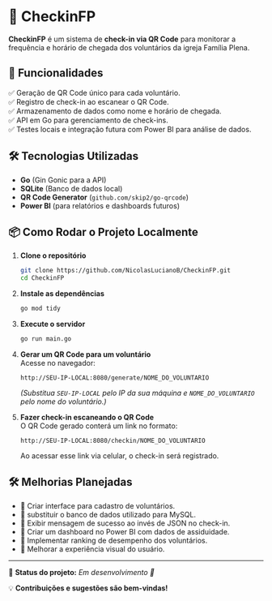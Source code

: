 # 📌 CheckinFP

**CheckinFP** é um sistema de **check-in via QR Code** para monitorar a frequência e horário de chegada dos voluntários da igreja Família Plena.

## 🚀 Funcionalidades

✅ Geração de QR Code único para cada voluntário.  
✅ Registro de check-in ao escanear o QR Code.  
✅ Armazenamento de dados como nome e horário de chegada.  
✅ API em Go para gerenciamento de check-ins.  
✅ Testes locais e integração futura com Power BI para análise de dados.  

## 🛠 Tecnologias Utilizadas

- **Go** (Gin Gonic para a API)
- **SQLite** (Banco de dados local)
- **QR Code Generator** (`github.com/skip2/go-qrcode`)
- **Power BI** (para relatórios e dashboards futuros)

## 📦 Como Rodar o Projeto Localmente

1. **Clone o repositório**  
   ```sh
   git clone https://github.com/NicolasLucianoB/CheckinFP.git
   cd CheckinFP
   ```

2. **Instale as dependências**  
   ```sh
   go mod tidy
   ```

3. **Execute o servidor**  
   ```sh
   go run main.go
   ```

4. **Gerar um QR Code para um voluntário**  
   Acesse no navegador:  
   ```
   http://SEU-IP-LOCAL:8080/generate/NOME_DO_VOLUNTARIO
   ```
   _(Substitua `SEU-IP-LOCAL` pelo IP da sua máquina e `NOME_DO_VOLUNTARIO` pelo nome do voluntário.)_

5. **Fazer check-in escaneando o QR Code**  
   O QR Code gerado conterá um link no formato:  
   ```
   http://SEU-IP-LOCAL:8080/checkin/NOME_DO_VOLUNTARIO
   ```
   Ao acessar esse link via celular, o check-in será registrado.

## 🛠 Melhorias Planejadas

- 📌 Criar interface para cadastro de voluntários.  
- 📌 substituir o banco de dados utilizado para MySQL.  
- 📌 Exibir mensagem de sucesso ao invés de JSON no check-in.  
- 📌 Criar um dashboard no Power BI com dados de assiduidade.  
- 📌 Implementar ranking de desempenho dos voluntários.  
- 📌 Melhorar a experiência visual do usuário.  

---

📌 **Status do projeto:** *Em desenvolvimento 🚧*  

💡 **Contribuições e sugestões são bem-vindas!**  
